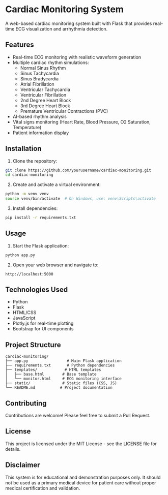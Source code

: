 # Cardiac Monitoring System

A web-based cardiac monitoring system built with Flask that provides real-time ECG visualization and arrhythmia detection.

## Features

- Real-time ECG monitoring with realistic waveform generation
- Multiple cardiac rhythm simulations:
  - Normal Sinus Rhythm
  - Sinus Tachycardia
  - Sinus Bradycardia
  - Atrial Fibrillation
  - Ventricular Tachycardia
  - Ventricular Fibrillation
  - 2nd Degree Heart Block
  - 3rd Degree Heart Block
  - Premature Ventricular Contractions (PVC)
- AI-based rhythm analysis
- Vital signs monitoring (Heart Rate, Blood Pressure, O2 Saturation, Temperature)
- Patient information display

## Installation

1. Clone the repository:
```bash
git clone https://github.com/yourusername/cardiac-monitoring.git
cd cardiac-monitoring
```

2. Create and activate a virtual environment:
```bash
python -m venv venv
source venv/bin/activate  # On Windows, use: venv\Scripts\activate
```

3. Install dependencies:
```bash
pip install -r requirements.txt
```

## Usage

1. Start the Flask application:
```bash
python app.py
```

2. Open your web browser and navigate to:
```
http://localhost:5000
```

## Technologies Used

- Python
- Flask
- HTML/CSS
- JavaScript
- Plotly.js for real-time plotting
- Bootstrap for UI components

## Project Structure

```
cardiac-monitoring/
├── app.py                 # Main Flask application
├── requirements.txt       # Python dependencies
├── templates/            # HTML templates
│   ├── base.html        # Base template
│   └── monitor.html     # ECG monitoring interface
├── static/              # Static files (CSS, JS)
└── README.md           # Project documentation
```

## Contributing

Contributions are welcome! Please feel free to submit a Pull Request.

## License

This project is licensed under the MIT License - see the LICENSE file for details.

## Disclaimer

This system is for educational and demonstration purposes only. It should not be used as a primary medical device for patient care without proper medical certification and validation. 